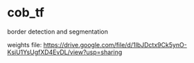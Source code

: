 # cob_tf
border detection and segmentation

weights file: https://drive.google.com/file/d/1IbJDctx9Ck5ynO-KsiU1YsUgfXD4EvDL/view?usp=sharing
